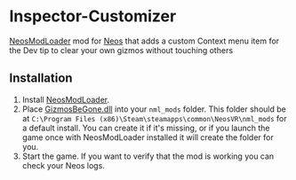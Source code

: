 # Inspector-Customizer
[NeosModLoader](https://github.com/zkxs/NeosModLoader) mod for [Neos](https://neos.com/) that adds a custom Context menu item for the Dev tip to clear your own gizmos without touching others
 
## Installation
1. Install [NeosModLoader](https://github.com/zkxs/NeosModLoader).
1. Place [GizmosBeGone.dll]() into your `nml_mods` folder. This folder should be at `C:\Program Files (x86)\Steam\steamapps\common\NeosVR\nml_mods` for a default install. You can create it if it's missing, or if you launch the game once with NeosModLoader installed it will create the folder for you.
1. Start the game. If you want to verify that the mod is working you can check your Neos logs.